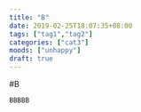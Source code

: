 ```yaml
---
title: "B"
date: 2019-02-25T18:07:35+08:00
tags: ["tag1","tag2"]
categories: ["cat3"]
moods: ["unhappy"]
draft: true
---
```


#B
```
BBBBB
```